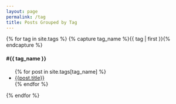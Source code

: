 ```yaml
---
layout: page
permalink: /tag
title: Posts Grouped by Tag
---
```


<section id="tag-archives">
{% for tag in site.tags %}
  {% capture tag_name %}{{ tag | first }}{% endcapture %}
  <a id="{{ tag_name | downcase | replace: ' ', '-' }}"></a>
  <h4>#{{ tag_name }}</h4>
  <ul>
  {% for post in site.tags[tag_name] %}
    <li>
      <a href="{{ site.baseurl }}{{ post.url }}">{{post.title}}</a>
    </li>
  {% endfor %}
  </ul>
{% endfor %}
</section>
